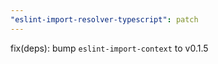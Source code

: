 ```yaml
---
"eslint-import-resolver-typescript": patch
---
```


fix(deps): bump `eslint-import-context` to v0.1.5
